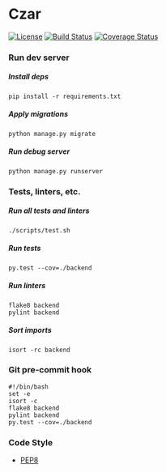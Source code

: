 # Czar
[![License](https://img.shields.io/badge/license-MIT-blue.svg)](https://github.com/Afonasev/Czar/blob/master/LICENSE)
[![Build Status](https://travis-ci.org/Afonasev/Czar.svg?branch=master)](https://travis-ci.org/Afonasev/Czar)
[![Coverage Status](https://coveralls.io/repos/github/Afonasev/Czar/badge.svg?branch=master)](https://coveralls.io/github/Afonasev/Czar?branch=master)

### Run dev server

##### Install deps

    pip install -r requirements.txt

##### Apply migrations
    python manage.py migrate

##### Run debug server

    python manage.py runserver

### Tests, linters, etc.

##### Run all tests and linters

    ./scripts/test.sh

##### Run tests

    py.test --cov=./backend

##### Run linters

    flake8 backend
    pylint backend

##### Sort imports

    isort -rc backend

### Git pre-commit hook

    #!/bin/bash
    set -e
    isort -c
    flake8 backend
    pylint backend
    py.test --cov=./backend

### Code Style

* [PEP8](https://www.python.org/dev/peps/pep-0008/)
